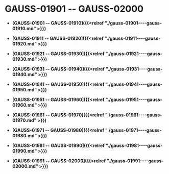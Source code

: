 # GAUSS-01901 -- GAUSS-02000

-   **[GAUSS-01901 -- GAUSS-01910]({{<relref "./gauss-01901----gauss-01910.md" >}})**  

-   **[GAUSS-01911 -- GAUSS-01920]({{<relref "./gauss-01911----gauss-01920.md" >}})**  

-   **[GAUSS-01921 -- GAUSS-01930]({{<relref "./gauss-01921----gauss-01930.md" >}})**  

-   **[GAUSS-01931 -- GAUSS-01940]({{<relref "./gauss-01931----gauss-01940.md" >}})**  

-   **[GAUSS-01941 -- GAUSS-01950]({{<relref "./gauss-01941----gauss-01950.md" >}})**  

-   **[GAUSS-01951 -- GAUSS-01960]({{<relref "./gauss-01951----gauss-01960.md" >}})**  

-   **[GAUSS-01961 -- GAUSS-01970]({{<relref "./gauss-01961----gauss-01970.md" >}})**  

-   **[GAUSS-01971 -- GAUSS-01980]({{<relref "./gauss-01971----gauss-01980.md" >}})**  

-   **[GAUSS-01981 -- GAUSS-01990]({{<relref "./gauss-01981----gauss-01990.md" >}})**  

-   **[GAUSS-01991 -- GAUSS-02000]({{<relref "./gauss-01991----gauss-02000.md" >}})**  


